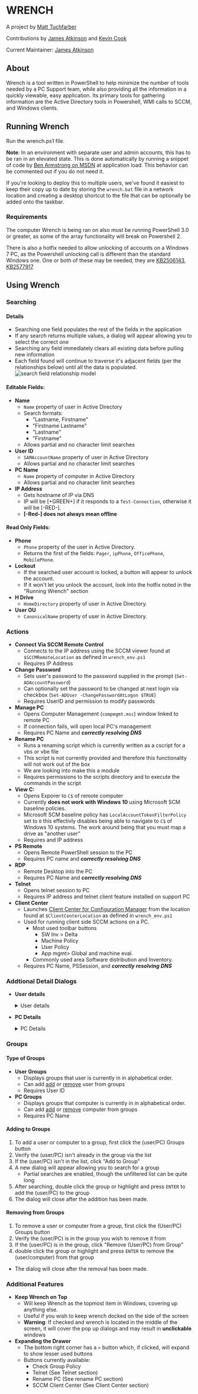 # WRENCH

A project by [Matt Tuchfarber](https://github.com/tuchfarber)

Contributions by [James Atkinson](https://github.com/Spartan-196) and [Kevin Cook](https://github.com/PowershellWithPassion) 

Current Maintainer: [James Atkinson](https://github.com/Spartan-196)

## About

Wrench is a tool written in PowerShell to help minimize the number of tools needed by a PC Support team, while also providing all the information in a quickly viewable, easy application. Its primary tools for gathering information are the Active Directory tools in Powershell, WMI calls to SCCM, and Windows clients.

## Running Wrench
Run the wrench.ps1 file. 

**Note**: In an environment with separate user and admin accounts, this has to be ran in an elevated state. This is done automatically by running a snippet of code by [Ben Armstrong on MSDN](https://blogs.msdn.microsoft.com/virtual_pc_guy/2010/09/23/a-self-elevating-powershell-script/) at application load. This behavior can be commented out if you do not need it.

If you're looking to deploy this to multiple users, we've found it easiest to keep their copy up to date by storing the `wrench.bat` file in a network location and creating a desktop shortcut to the file that can be optionally be added onto the taskbar. 

### Requirements
The computer Wrench is being ran on also must be running PowerShell 3.0 or greater, as some of the array functionality will break on Powershell 2. 

There is also a hotfix needed to allow unlocking of accounts on a Windows 7 PC, as the Powershell unlocking call is different than the standard Windows one. One or both of these may be needed, they are [KB2506143](https://support.microsoft.com/en-us/help/2506143/description-of-windows-management-framework-3-0-for-windows-7-sp1-and), [KB2577917](https://support.microsoft.com/en-us/help/2577917/unlocking-a-user-account-fails-when-using-adac-or-the-unlock-adaccount)

## Using Wrench

### Searching

#### Details
* Searching one field populates the rest of the fields in the application
* If any search returns multiple values, a dialog will appear allowing you to select the correct one
* Searching any field immediately clears all existing data before pulling new information 
* Each field found will continue to traverse it's adjacent fields (per the relationships below) until all the data is populated.
![search field relationship model](docs/search_data_model.png?raw=true "Search field relationship model")

#### Editable Fields:
* **Name**
	- `Name` property of user in Active Directory
	- Search formats:
		- "Lastname, Firstname"
		- "Firstname Lastname"
		- "Lastname"
		- "Firstname"
	- Allows partial and no character limit searches
* **User ID**
	- `SAMAccountName` property of user in Active Directory
	- Allows partial and no character limit searches
* **PC Name**
	- `Name` property of computer in Active Directory
	- Allows partial and no character limit searches
* **IP Address**
	- Gets hostname of IP via DNS
	- IP will be [+GREEN+] if it responds to a `Test-Connection`, otherwise it will be [-RED-].
	- **[-Red-] does not always mean offline**

#### Read Only Fields:
* **Phone**
	- `Phone` property of the user in Active Directory.
	- Returns the first of the fields: `Pager`, `ipPhone`, `OfficePhone`, `MobilePhone`.
* **Lockout**
	- If the searched user account is locked, a button will appear to unlock the account. 
	- If it won't let you unlock the account, look into the hotfix noted in the "Running Wrench" section
* **H Drive**
	- `HomeDirectory` property of user in Active Directory. 
* **User OU**
	- `CanonicalName` property of user in Active Directory.
</Details>

### Actions

* **Connect Via SCCM Remote Control**
	- Connects to the IP address using the SCCM viewer found at `$SCCMRemoteLocation` as defined in `wrench_env.ps1`
	- Requires IP Address
* **Change Password**
	- Sets user's password to the password supplied in the prompt (`Set-ADAccountPassword`)
	- Can optionally set the password to be changed at next login via checkbox (`Set-ADUser -ChangePasswordAtLogon $TRUE`)
	- Requires UserID and permission to modify passwords
* **Manage PC**
	- Opens Computer Management (`compmgmt.msc`) window linked to remote PC
	- If connection fails, will open local PC's management 
	- Requires PC Name and ***correctly resolving DNS***
* **Rename PC**
	- Runs a renaming script which is currently written as a cscript for a vbs or vbe file
	- This script is not currently provided and therefore this functionality will not work out of the box
	- We are looking into make this a module
	- Requires permissions to the scripts directory and to execute the commands in the script
* **View C:**
	- Opens Exporer to `C$` of remote computer
	- Currently **does not work with Windows 10** using Microsoft SCM baseline policies.
	- Microsoft SCM baseline policy has `LocalAccountTokenFilterPolicy` set to `0` this effectivly disables being able to navigate to `C$` of Windows 10 systems. The work around being that you must map a drive as "another user"
	- Requires and IP address
* **PS Remote**
	- Opens Remote PowerShell session to the PC
	- Requires PC name and ***correctly resolving DNS***
* **RDP**
	- Remote Desktop into the PC
	- Requires PC Name and ***correctly resolving DNS***
* **Telnet**
	- Opens telnet session to PC
	- Requires IP address and telnet client feature installed on support PC
* **Client Center**
	- Launches [Client Center for Configuration Manager](https://github.com/rzander/sccmclictr) from the location found at `$ClientCenterLocation` as defined in `wrench_env.ps1`
	- Used for running client side SCCM actions on a PC.
		- Most used toolbar buttons
			- SW Inv > Delta 
			- Machine Policy
			- User Policy 
			- App mgmt> Global and machine eval.
		- Commonly used area Software distribution and Inventory.
	- Requires PC Name, PSSession, and ***correctly resolving DNS***

### Addtional Detail Dialogs

* **User details**
	<details>
	<summary> User details </summary>

	- Checks if the user account is enabled (`Enabled` property)
	- Checks when account is expired (`AccountExpirationDate` property)
	- Checks if Password never expires (`PasswordNeverExpires` property)
	- Checks bad password count (`BadPwdCount` property)
	- Checks created time (`whenCreated` property)
	- Checks modified time (`whenChanged` property)
	- Checks password age (`PasswordLastSet` property)
	- Checks issued certificates (`Certificates` property)
	- Checks department (`Department` property)
	- Checks description (`Description` property)
	- Requires User ID
	</details>

* **PC Details**
	<details>
	<summary> PC Details </summary>

	- Checks if PC account is enabled (`Enabled` property)
	- Checks OU of PC (`CanonicalName` property)
	- Checks last date the computer was logged into (`LastLoginDate` property)
	- Checks OS version (`OperatingSystem` and `OperatingSystemServicePack` property)
	- Checks created time (`whenCreated` property)
	- Checks modified time (`whenChanged` property)
	- Can individually check:
		- Logged in user (WMI query)
		- PC type with Bios release date (WMI query)
		- MAC addresses of PC (`getmac` command)
		- Installed RAM (WMI) Displayed in GB with speed in MHz
		- Used, total, percent used of disk space (WMI `win32_logicaldisk`, Displayed in GB, with percentage used)
	- Checks uptime and software versions of IE, Java, and Flash (Makes us of Sysinterals `sysinfo` and pulls selected information.)
	- View last update of Endpoint Protection, or Windows Defender if running Windows 10 (Remote Registry query)
	- View Disk Health (PSexec of smartmontools)
	- Requires PC Name and ***correctly resolving DNS***
	</details>

### Groups 

#### Type of Groups
* **User Groups**
	- Displays groups that user is currently in in alphabetical order.
	- Can add [add](#Adding-to-Groups) or [remove](#Removing-from-Groups) user from groups
	- Requires User ID
* **PC Groups**
	- Displays groups that computer is currently in in alphabetical order.
	- Can add [add](#Adding-to-Groups) or [remove](#Removing-from-Groups) computer from groups
	- Requires PC Name


#### Adding to Groups
1. To add a user or computer to a group, first click the (user/PC) Groups button
2. Verify the (user/PC) isn't already in the group via the list 
3. If the (user/PC) isn't in the list, click "Add to Group"
4. A new dialog will appear allowing you to search for a group
	- Partial searches are enabled, though the unfiltered list can be quite long
5. After searching, double click the group or highlight and press `ENTER` to add the (user/PC) to the group
6. The dialog will close after the addition has been made.

#### Removing from Groups
1. To remove a user or computer from a group, first click the (User/PC) Groups button
2. Verify the (user/PC) is in the group you wish to remove it from
3. If the (user/PC) is in the group, click "Remove (User/PC) from Group"
4. double click the group or highlight and press `ENTER` to remove the (user/computer) from that group
- The dialog will close after the removal has been made.


### Additional Features
* **Keep Wrench on Top**
	- Will keep Wrench as the topmost item in Windows, covering up anything else.
	- Useful if you wish to keep wrench docked on the side of the screen
	- **Warning**: If checked and wrench is located in the middle of the screen, it will cover the pop up dialogs and may result in **unclickable** windows
* **Expanding the Drawer**
	- The bottom right corner has a `>` button which, if clicked, will expand to show lesser used buttons
	- Buttons currently available:
		- Check Group Policy
		- Telnet (See Telnet section)
		- Rename PC (See rename PC section)
		- SCCM Client Center (See Client Center section)
